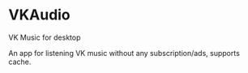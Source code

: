# VKAudio
VK Music for desktop

An app for listening VK music without any subscription/ads, supports cache.
